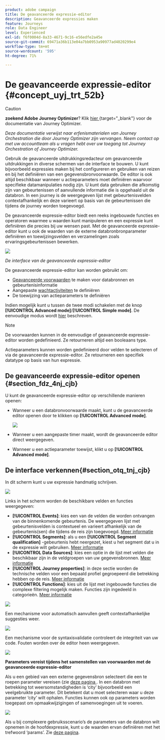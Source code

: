 ```yaml
---
product: adobe campaign
title: De geavanceerde expressie-editor
description: Geavanceerde expressies maken
feature: Journeys
role: Data Engineer
level: Experienced
exl-id: f6f0004d-8a33-4671-9c16-e56edfe2a45e
source-git-commit: 69471a36b113e04a7bb0953a90977ad4020299e4
workflow-type: tm+mt
source-wordcount: '595'
ht-degree: 71%

---
```


# De geavanceerde expressie-editor {#concept_uyj_trt_52b}


>[!CAUTION]
>
>**zoekend Adobe Journey Optimizer**? Klik [ hier ](https://experienceleague.adobe.com/nl/docs/journey-optimizer/using/ajo-home){target="_blank"} voor de documentatie van Journey Optimizer.
>
>
>_Deze documentatie verwijst naar erfenismaterialen van Journey Orchestration die door Journey Optimizer zijn vervangen. Neem contact op met uw accountteam als u vragen hebt over uw toegang tot Journey Orchestration of Journey Optimizer._


Gebruik de geavanceerde uitdrukkingsredacteur om geavanceerde uitdrukkingen in diverse schermen van de interface te bouwen. U kunt bijvoorbeeld expressies maken bij het configureren en gebruiken van reizen en bij het definiëren van een gegevensbronvoorwaarde.
De editor is ook altijd beschikbaar wanneer u actieparameters moet definiëren waarvoor specifieke datamanipulaties nodig zijn. U kunt data gebruiken die afkomstig zijn van gebeurtenissen of aanvullende informatie die is opgehaald uit de databron. In een journey is de weergegeven lijst met gebeurtenisvelden contextafhankelijk en deze varieert op basis van de gebeurtenissen die tijdens de journey worden toegevoegd.

De geavanceerde expressie-editor biedt een reeks ingebouwde functies en operatoren waarmee u waarden kunt manipuleren en een expressie kunt definiëren die precies bij uw wensen past. Met de geavanceerde expressie-editor kunt u ook de waarden van de externe databronbronparameter definiëren en toewijzingsvelden en verzamelingen zoals ervaringsgebeurtenissen bewerken.

![](../assets/journey65.png)

_De interface van de geavanceerde expressie-editor_

De geavanceerde expressie-editor kan worden gebruikt om:

* [Geavanceerde voorwaarden](../building-journeys/condition-activity.md#about_condition) te maken voor databronnen en gebeurtenisinformatie
* Aangepaste [wachtactiviteiten](../building-journeys/wait-activity.md#custom) te definiëren
* De toewijzing van actieparameters te definiëren

Indien mogelijk kunt u tussen de twee modi schakelen met de knop **[!UICONTROL Advanced mode]**/**[!UICONTROL Simple mode]**. De eenvoudige modus wordt [hier](../building-journeys/condition-activity.md#about_condition) beschreven.

>[!NOTE]
>
>De voorwaarden kunnen in de eenvoudige of geavanceerde expressie-editor worden gedefinieerd. Ze retourneren altijd een booleaans type.
>
>Actieparameters kunnen worden gedefinieerd door velden te selecteren of via de geavanceerde expressie-editor. Ze retourneren een specifiek datatype op basis van hun expressie.

## De geavanceerde expressie-editor openen {#section_fdz_4nj_cjb}

U kunt de geavanceerde expressie-editor op verschillende manieren openen:

* Wanneer u een databronvoorwaarde maakt, kunt u de geavanceerde editor openen door te klikken op **[!UICONTROL Advanced mode]**.

  ![](../assets/journeyuc2_33.png)

* Wanneer u een aangepaste timer maakt, wordt de geavanceerde editor direct weergegeven.
* Wanneer u een actieparameter toewijst, klikt u op **[!UICONTROL Advanced mode]**.

## De interface verkennen{#section_otq_tnj_cjb}

In dit scherm kunt u uw expressie handmatig schrijven.

![](../assets/journey70.png)

Links in het scherm worden de beschikbare velden en functies weergegeven:

* **[!UICONTROL Events]**: kies een van de velden die worden ontvangen van de binnenkomende gebeurtenis. De weergegeven lijst met gebeurtenisvelden is contextueel en varieert afhankelijk van de gebeurtenis(sen) die tijdens de reis zijn toegevoegd. [Meer informatie](../event/about-events.md)
* **[!UICONTROL Segments]**: als u een **[!UICONTROL Segment qualification]** -gebeurtenis hebt neergezet, kiest u het segment dat u in de expressie wilt gebruiken. [Meer informatie](../segment/using-a-segment.md)
* **[!UICONTROL Data Sources]**: kies een optie in de lijst met velden die beschikbaar zijn in de veldgroepen van uw gegevensbronnen. [Meer informatie](../datasource/about-data-sources.md)
* **[!UICONTROL Journey properties]**: in deze sectie worden de technische velden voor een bepaald profiel gegroepeerd die betrekking hebben op de reis. [Meer informatie](../expression/journey-properties.md)
* **[!UICONTROL Functions]**: kies uit de lijst met ingebouwde functies die complexe filtering mogelijk maken. Functies zijn ingedeeld in categorieën. [Meer informatie](../expression/functions.md)

![](../assets/journey65.png)

Een mechanisme voor automatisch aanvullen geeft contextafhankelijke suggesties weer.

![](../assets/journey68.png)

Een mechanisme voor de syntaxisvalidatie controleert de integriteit van uw code. Fouten worden over de editor heen weergegeven.

![](../assets/journey69.png)

**Parameters vereist tijdens het samenstellen van voorwaarden met de geavanceerde expressie-editor**

Als u een gebied van een externe gegevensbron selecteert die een te roepen parameter vereisen (zie [ deze pagina ](../datasource/external-data-sources.md). In een databron met betrekking tot weersomstandigheden is ‘city’ bijvoorbeeld een veelgebruikte parameter. Dit betekent dat u moet selecteren waar u deze parameter ‘city’ wilt ophalen. Functies kunnen ook op parameters worden toegepast om opmaakwijzigingen of samenvoegingen uit te voeren.

![](../assets/journeyuc2_19.png)

Als u bij complexere gebruiksscenario’s de parameters van de databron wilt opnemen in de hoofdexpressie, kunt u de waarden ervan definiëren met het trefwoord ‘params’. Zie [deze pagina](../expression/field-references.md).
